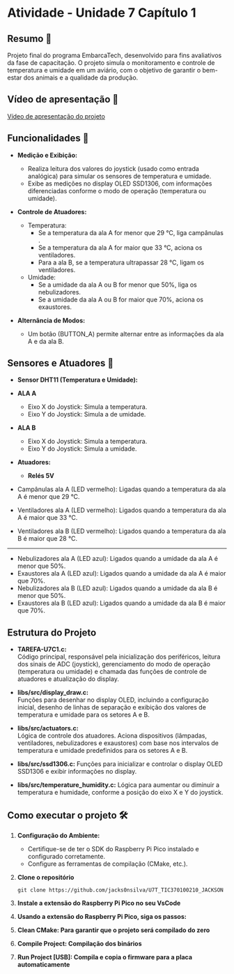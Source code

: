 # Atividade - Unidade 7 Capítulo 1

## Resumo 📝

Projeto final do programa EmbarcaTech, desenvolvido para fins avaliativos da fase de capacitação. O projeto simula o monitoramento e controle de temperatura e umidade em um aviário, com o objetivo de garantir o bem-estar dos animais e a qualidade da produção.

## Vídeo de apresentação 🎥

[Vídeo de apresentação do projeto](video_link_)

## Funcionalidades 🚀

- **Medição e Exibição:**

  - Realiza leitura dos valores do joystick (usado como entrada analógica) para simular os sensores de temperatura e umidade.
  - Exibe as medições no display OLED SSD1306, com informações diferenciadas conforme o modo de operação (temperatura ou umidade).

- **Controle de Atuadores:**

  - Temperatura:
    - Se a temperatura da ala A for menor que 29 °C, liga campânulas .
    - Se a temperatura da ala A for maior que 33 °C, aciona os ventiladores.
    - Para a ala B, se a temperatura ultrapassar 28 °C, ligam os ventiladores.
  - Umidade:
    - Se a umidade da ala A ou B for menor que 50%, liga os nebulizadores.
    - Se a umidade da ala A ou B for maior que 70%, aciona os exaustores.

- **Alternância de Modos:**
  - Um botão (BUTTON_A) permite alternar entre as informações da ala A e da ala B.

## Sensores e Atuadores 🔌

- **Sensor DHT11 (Temperatura e Umidade):**

- **ALA A**

  - Eixo X do Joystick: Simula a temperatura.
  - Eixo Y do Joystick: Simula a de umidade.

- **ALA B**

  - Eixo X do Joystick: Simula a temperatura.
  - Eixo Y do Joystick: Simula a umidade.

- **Atuadores:**

  - **Relés 5V**

- Campânulas ala A (LED vermelho): Ligadas quando a temperatura da ala A é menor que 29 °C.
- Ventiladores ala A (LED vermelho): Ligados quando a temperatura da ala A é maior que 33 °C.
- Ventiladores ala B (LED vermelho): Ligados quando a temperatura da ala B é maior que 28 °C.

---

- Nebulizadores ala A (LED azul): Ligados quando a umidade da ala A é menor que 50%.
- Exaustores ala A (LED azul): Ligados quando a umidade da ala A é maior que 70%.
- Nebulizadores ala B (LED azul): Ligados quando a umidade da ala B é menor que 50%.
- Exaustores ala B (LED azul): Ligados quando a umidade da ala B é maior que 70%.

## Estrutura do Projeto

- **TAREFA-U7C1.c:**  
  Código principal, responsável pela inicialização dos periféricos, leitura dos sinais de ADC (joystick), gerenciamento do modo de operação (temperatura ou umidade) e chamada das funções de controle de atuadores e atualização do display.

- **libs/src/display_draw.c:**  
  Funções para desenhar no display OLED, incluindo a configuração inicial, desenho de linhas de separação e exibição dos valores de temperatura e umidade para os setores A e B.

- **libs/src/actuators.c:**  
  Lógica de controle dos atuadores. Aciona dispositivos (lâmpadas, ventiladores, nebulizadores e exaustores) com base nos intervalos de temperatura e umidade predefinidos para os setores A e B.

- **libs/src/ssd1306.c:**
  Funções para inicializar e controlar o display OLED SSD1306 e exibir informações no display.

- **libs/src/temperature_humidity.c:**
  Lógica para aumentar ou diminuir a temperatura e humidade, conforme a posição do eixo X e Y do joystick.

## Como executar o projeto 🛠️

1.  **Configuração do Ambiente:**

    - Certifique-se de ter o SDK do Raspberry Pi Pico instalado e configurado corretamente.
    - Configure as ferramentas de compilação (CMake, etc.).

2.  **Clone o repositório**
    ```
    git clone https://github.com/jacks0nsilva/U7T_TIC370100210_JACKSON
    ```
3.  **Instale a extensão do Raspberry Pi Pico no seu VsCode**
4.  **Usando a extensão do Raspberry Pi Pico, siga os passos:**
5.  **Clean CMake: Para garantir que o projeto será compilado do zero**

6.  **Compile Project: Compilação dos binários**

7.  **Run Project [USB]: Compila e copia o firmware para a placa automaticamente**
